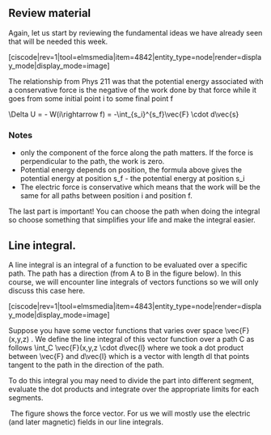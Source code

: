 ## Review material

Again, let us start by reviewing the fundamental ideas we have already seen that will be needed this week. 



[ciscode|rev=1|tool=elmsmedia|item=4842|entity_type=node|render=display_mode|display_mode=image]

The relationship from Phys 211 was that the potential energy associated with a conservative force is the negative of the work done by that force while it goes from some initial point i to some final point f

<lrn-math> \Delta U = - W(i\rightarrow f) = -\int_{s_i}^{s_f}\vec{F} \cdot d\vec{s} </lrn-math>

### Notes

* only the component of the force along the path matters. If the force is perpendicular to the path, the work is zero. 
* Potential energy depends on position, the formula above gives the potential energy at position <lrn-math>s_f </lrn-math> - the potential energy at position <lrn-math> s_i </lrn-math>
* The electric force is conservative which means that the work will be the same for all paths between position i and position f. 

<lrndesign-sidenote label="Instructor Note" icon="bookmark" bg-color="#c2e5f2">
The last part is important! You can choose the path when doing the integral so choose something that simplifies your life and make the integral easier. 
</lrndesign-sidenote>

## Line integral. 

A line integral is an integral of a function to be evaluated over a specific path. The path has a direction (from A to B in the figure below). In this course, we will encounter line integrals of vectors functions so we will only discuss this case here. 

[ciscode|rev=1|tool=elmsmedia|item=4843|entity_type=node|render=display_mode|display_mode=image]

Suppose you have some vector functions that varies over space    <lrn-math> \vec{F}(x,y,z) </lrn-math>. We define the line integral of this vector function over a path C as follows
<lrn-math> \int_C \vec{F}(x,y,z \cdot d\vec{l} </lrn-math>
where we took a dot product between <lrn-math>\vec{F} </lrn-math> and <lrn-math>d\vec{l} </lrn-math> which is a vector with length dl that points tangent to the path in the direction of the path.

To do this integral you may need to divide the part into different segment, evaluate the dot products and integrate over the appropriate limits for each segments. 

<lrndesign-sidenote label="Instructor Note" icon="bookmark" bg-color="#c2e5f2">
 The figure shows the force vector. For us we will mostly use the electric (and later magnetic) fields in our line integrals. 
</lrndesign-sidenote>
